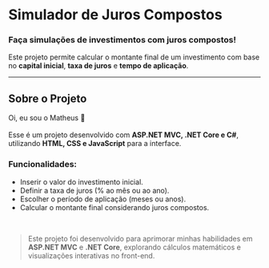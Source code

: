 # Simulador de Juros Compostos  

### Faça simulações de investimentos com juros compostos!  

Este projeto permite calcular o montante final de um investimento com base no **capital inicial**, **taxa de juros** e **tempo de aplicação**.  

<hr>  

## Sobre o Projeto  
Oi, eu sou o Matheus 👋<br>  
Esse é um projeto desenvolvido com **ASP.NET MVC, .NET Core e C#**, utilizando **HTML, CSS e JavaScript** para a interface.  

### Funcionalidades:  
- Inserir o valor do investimento inicial.  
- Definir a taxa de juros (% ao mês ou ao ano).  
- Escolher o período de aplicação (meses ou anos).  
- Calcular o montante final considerando juros compostos.  

<br>  

> Este projeto foi desenvolvido para aprimorar minhas habilidades em **ASP.NET MVC** e **.NET Core**, explorando cálculos matemáticos e visualizações interativas no front-end.  
